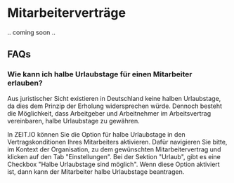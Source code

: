 # Mitarbeiterverträge 

.. coming soon .. 

## FAQs 

### Wie kann ich halbe Urlaubstage für einen Mitarbeiter erlauben?

Aus juristischer Sicht existieren in Deutschland keine halben Urlaubstage, da dies dem Prinzip der Erholung 
widersprechen würde. Dennoch besteht die Möglichkeit, dass Arbeitgeber und Arbeitnehmer im Arbeitsvertrag vereinbaren, 
halbe Urlaubstage zu gewähren.

In ZEIT.IO können Sie die Option für halbe Urlaubstage in den Vertragskonditionen Ihres Mitarbeiters aktivieren.
Dafür navigieren Sie bitte, im Kontext der Organisation, zu dem gewünschten Mitarbeitervertrag und klicken auf den
Tab "Einstellungen". Bei der Sektion "Urlaub", gibt es eine Checkbox "Halbe Urlaubstage sind möglich". Wenn diese 
Option aktiviert ist, dann kann der Mitarbeiter halbe Urlaubstage beantragen.
